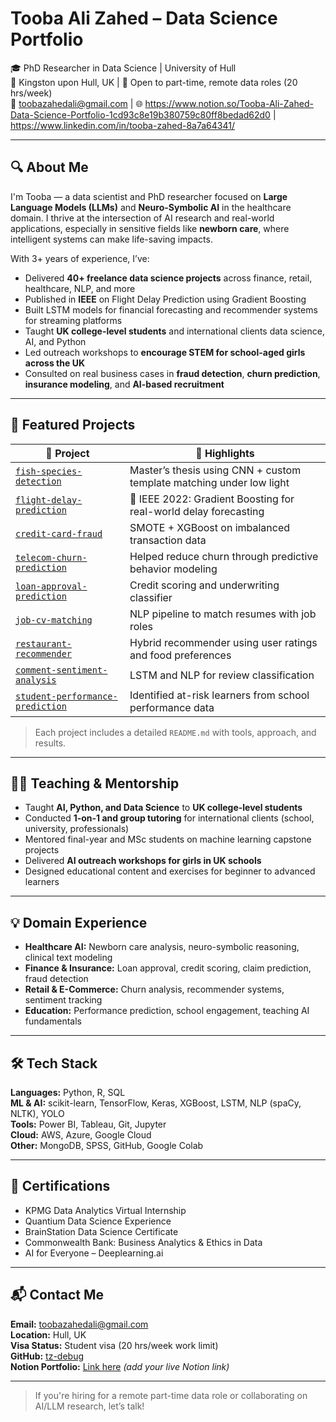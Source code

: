 #  Tooba Ali Zahed – Data Science Portfolio

🎓 PhD Researcher in Data Science | University of Hull  
📍 Kingston upon Hull, UK | 💼 Open to part-time, remote data roles (20 hrs/week)  
📧 toobazahedali@gmail.com | 🌐 https://www.notion.so/Tooba-Ali-Zahed-Data-Science-Portfolio-1cd93c8e19b380759c80ff8bedad62d0 | https://www.linkedin.com/in/tooba-zahed-8a7a64341/

---

## 🔍 About Me

I'm Tooba — a data scientist and PhD researcher focused on **Large Language Models (LLMs)** and **Neuro-Symbolic AI** in the healthcare domain. I thrive at the intersection of AI research and real-world applications, especially in sensitive fields like **newborn care**, where intelligent systems can make life-saving impacts.

With 3+ years of experience, I’ve:
- Delivered **40+ freelance data science projects** across finance, retail, healthcare, NLP, and more
- Published in **IEEE** on Flight Delay Prediction using Gradient Boosting
- Built LSTM models for financial forecasting and recommender systems for streaming platforms
- Taught **UK college-level students** and international clients data science, AI, and Python
- Led outreach workshops to **encourage STEM for school-aged girls across the UK**
- Consulted on real business cases in **fraud detection**, **churn prediction**, **insurance modeling**, and **AI-based recruitment**

---

## 📂 Featured Projects

| 📁 Project | 🌟 Highlights |
|-----------|---------------|
| [`fish-species-detection`](./fish-species-detection) | Master’s thesis using CNN + custom template matching under low light |
| [`flight-delay-prediction`](./flight-delay-prediction) | 📘 IEEE 2022: Gradient Boosting for real-world delay forecasting |
| [`credit-card-fraud`](./credit-card-fraud) | SMOTE + XGBoost on imbalanced transaction data |
| [`telecom-churn-prediction`](./telecom-churn-prediction) | Helped reduce churn through predictive behavior modeling |
| [`loan-approval-prediction`](./loan-approval-prediction) | Credit scoring and underwriting classifier |
| [`job-cv-matching`](./job-cv-matching) | NLP pipeline to match resumes with job roles |
| [`restaurant-recommender`](./restaurant-recommender) | Hybrid recommender using user ratings and food preferences |
| [`comment-sentiment-analysis`](./comment-sentiment-analysis) | LSTM and NLP for review classification |
| [`student-performance-prediction`](./student-performance-prediction) | Identified at-risk learners from school performance data |

> Each project includes a detailed `README.md` with tools, approach, and results.

---

## 👩‍🏫 Teaching & Mentorship

- Taught **AI, Python, and Data Science** to **UK college-level students**
- Conducted **1-on-1 and group tutoring** for international clients (school, university, professionals)
- Mentored final-year and MSc students on machine learning capstone projects
- Delivered **AI outreach workshops for girls in UK schools**
- Designed educational content and exercises for beginner to advanced learners

---

## 💡 Domain Experience

- **Healthcare AI:** Newborn care analysis, neuro-symbolic reasoning, clinical text modeling  
- **Finance & Insurance:** Loan approval, credit scoring, claim prediction, fraud detection  
- **Retail & E-Commerce:** Churn analysis, recommender systems, sentiment tracking  
- **Education:** Performance prediction, school engagement, teaching AI fundamentals

---

## 🛠 Tech Stack

**Languages:** Python, R, SQL  
**ML & AI:** scikit-learn, TensorFlow, Keras, XGBoost, LSTM, NLP (spaCy, NLTK), YOLO  
**Tools:** Power BI, Tableau, Git, Jupyter  
**Cloud:** AWS, Azure, Google Cloud  
**Other:** MongoDB, SPSS, GitHub, Google Colab

---

## 🏅 Certifications

- KPMG Data Analytics Virtual Internship  
- Quantium Data Science Experience  
- BrainStation Data Science Certificate  
- Commonwealth Bank: Business Analytics & Ethics in Data  
- AI for Everyone – Deeplearning.ai

---

## 📬 Contact Me

**Email:** [toobazahedali@gmail.com](mailto:toobazahedali@gmail.com)  
**Location:** Hull, UK  
**Visa Status:** Student visa (20 hrs/week work limit)  
**GitHub:** [tz-debug](https://github.com/tz-debug)  
**Notion Portfolio:** [Link here](#) *(add your live Notion link)*

---

> If you're hiring for a remote part-time data role or collaborating on AI/LLM research, let’s talk!

